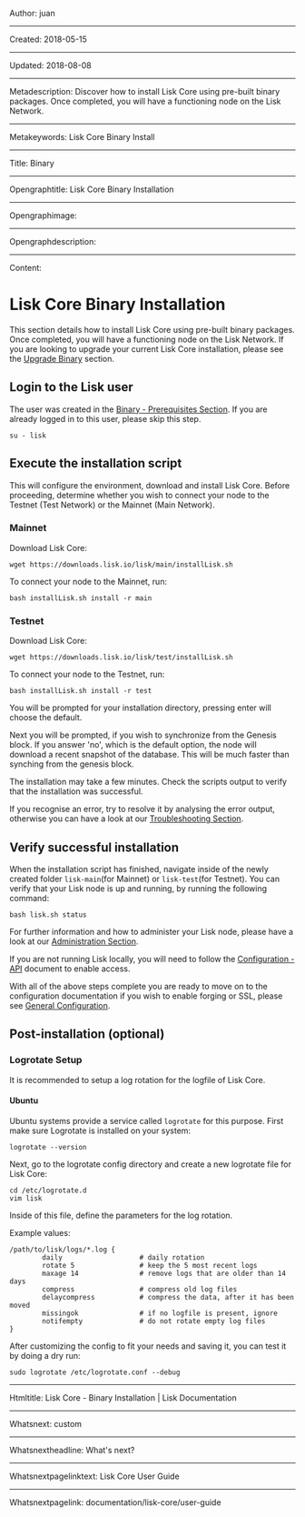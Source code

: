 Author: juan

----

Created: 2018-05-15

----

Updated: 2018-08-08

----

Metadescription: Discover how to install Lisk Core using pre-built binary packages. Once completed, you will have a functioning node on the Lisk Network.

----

Metakeywords: Lisk Core Binary Install

----

Title: Binary

----

Opengraphtitle: Lisk Core Binary Installation

----

Opengraphimage: 

----

Opengraphdescription: 

----

Content: 

# Lisk Core Binary Installation

This section details how to install Lisk Core using pre-built binary packages. Once completed, you will have a functioning node on the Lisk Network. If you are looking to upgrade your current Lisk Core installation, please see the [Upgrade Binary](/documentation/lisk-core/upgrade/binary) section.

## Login to the Lisk user

The user was created in the [Binary - Prerequisites Section](/documentation/lisk-core/setup/pre-install/binary). If you are already logged in to this user, please skip this step.

```shell
su - lisk
```

## Execute the installation script

This will configure the environment, download and install Lisk Core.
Before proceeding, determine whether you wish to connect your node to the Testnet (Test Network) or the Mainnet (Main Network).

### Mainnet
Download Lisk Core:
```shell
wget https://downloads.lisk.io/lisk/main/installLisk.sh
```
To connect your node to the Mainnet, run:
```shell
bash installLisk.sh install -r main
```

### Testnet
Download Lisk Core:
```shell
wget https://downloads.lisk.io/lisk/test/installLisk.sh
```
To connect your node to the Testnet, run:
```shell
bash installLisk.sh install -r test
```

You will be prompted for your installation directory, pressing enter will choose the default.

Next you will be prompted, if you wish to synchronize from the Genesis block. If you answer 'no', which is the default option, 
the node will download a recent snapshot of the database. This will be much faster than synching from the genesis block. 

The installation may take a few minutes. Check the scripts output to verify that the installation was successful.

If you recognise an error, try to resolve it by analysing the error output, otherwise you can have a look at our [Troubleshooting Section](/documentation/lisk-core/setup/troubleshooting).

## Verify successful installation

When the installation script has finished, navigate inside of the newly created folder `lisk-main`(for Mainnet) or `lisk-test`(for Testnet).
You can verify that your Lisk node is up and running, by running the following command:
```shell
bash lisk.sh status
```
For further information and how to administer your Lisk node, please have a look at our [Administration Section](/documentation/lisk-core/user-guide/administration/binary).

If you are not running Lisk locally, you will need to follow the [Configuration - API](/documentation/lisk-core/user-guide/configuration#api-access-control) document to enable access.

With all of the above steps complete you are ready to move on to the configuration documentation if you wish to enable forging or SSL, please see [General Configuration](/documentation/lisk-core/user-guide/configuration).

## Post-installation (optional)

### Logrotate Setup

It is recommended to setup a log rotation for the logfile of Lisk Core.

#### Ubuntu
Ubuntu systems provide a service called `logrotate` for this purpose.
First make sure Logrotate is installed on your system:

```shell
logrotate --version
```

Next, go to the logrotate config directory and create a new logrotate file for Lisk Core:

```shell
cd /etc/logrotate.d
vim lisk
```

Inside of this file, define the parameters for the log rotation.

Example values:

```shell
/path/to/lisk/logs/*.log { 
        daily                   # daily rotation
        rotate 5                # keep the 5 most recent logs
        maxage 14               # remove logs that are older than 14 days
        compress                # compress old log files
        delaycompress           # compress the data, after it has been moved
        missingok               # if no logfile is present, ignore
        notifempty              # do not rotate empty log files
}
```

After customizing the config to fit your needs and saving it, you can test it by doing a dry run:

```shell
sudo logrotate /etc/logrotate.conf --debug
```

----

Htmltitle: Lisk Core - Binary Installation | Lisk Documentation

----

Whatsnext: custom

----

Whatsnextheadline: What's next?

----

Whatsnextpagelinktext: Lisk Core User Guide

----

Whatsnextpagelink: documentation/lisk-core/user-guide